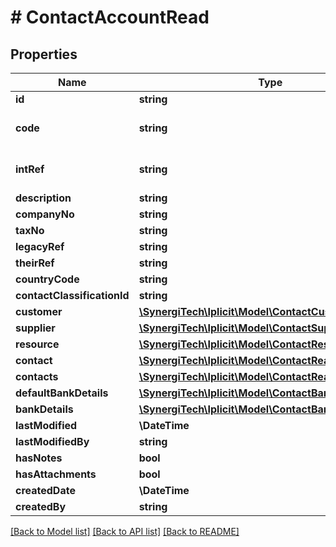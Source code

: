 # # ContactAccountRead

## Properties

Name | Type | Description | Notes
------------ | ------------- | ------------- | -------------
**id** | **string** | Contact account id | [optional]
**code** | **string** | Contact account code. &lt;a href&#x3D;\&quot;https://docs.iplicit.com/dev/guide/identifiers/index.html\&quot;&gt;Learn more&lt;/a&gt; | [optional]
**intRef** | **string** | Optional interface reference. If provided, it must be unique. &lt;a href&#x3D;\&quot;https://docs.iplicit.com/dev/guide/identifiers/index.html\&quot;&gt;Learn more&lt;/a&gt; | [optional]
**description** | **string** | Contact account internal description | [optional]
**companyNo** | **string** | Company number | [optional]
**taxNo** | **string** | Tax number | [optional]
**legacyRef** | **string** | Alternative / legacy reference code | [optional]
**theirRef** | **string** | An external reference code | [optional]
**countryCode** | **string** | Country code. See &#x60;Country&#x60; catalog. (ISO 3166, ALPHA-2) | [optional]
**contactClassificationId** | **string** | Contact classification id | [optional]
**customer** | [**\SynergiTech\Iplicit\Model\ContactCustomerRead**](ContactCustomerRead.md) |  | [optional]
**supplier** | [**\SynergiTech\Iplicit\Model\ContactSupplierRead**](ContactSupplierRead.md) |  | [optional]
**resource** | [**\SynergiTech\Iplicit\Model\ContactResourceRead**](ContactResourceRead.md) |  | [optional]
**contact** | [**\SynergiTech\Iplicit\Model\ContactRead**](ContactRead.md) |  | [optional]
**contacts** | [**\SynergiTech\Iplicit\Model\ContactRead[]**](ContactRead.md) | Persons contact details (?include&#x3D;contacts) | [optional]
**defaultBankDetails** | [**\SynergiTech\Iplicit\Model\ContactBankDetailsRead**](ContactBankDetailsRead.md) |  | [optional]
**bankDetails** | [**\SynergiTech\Iplicit\Model\ContactBankDetailsRead[]**](ContactBankDetailsRead.md) | All bank details. (?include&#x3D;allBankDetails) | [optional]
**lastModified** | **\DateTime** | The date and time this item has been last modified | [optional]
**lastModifiedBy** | **string** | The user that last modified this item. See &#x60;UserAccount&#x60; catalog. | [optional]
**hasNotes** | **bool** | Flag indicating whether there are any notes attached | [optional]
**hasAttachments** | **bool** | Flag indicating whether there are any documents attached | [optional]
**createdDate** | **\DateTime** | The date and time this item has been created | [optional]
**createdBy** | **string** | The user that created this item. See &#x60;UserAccount&#x60; catalog. | [optional]

[[Back to Model list]](../../README.md#models) [[Back to API list]](../../README.md#endpoints) [[Back to README]](../../README.md)
